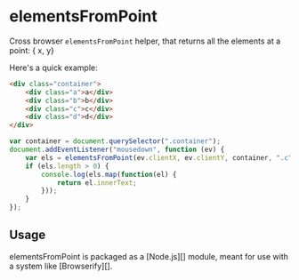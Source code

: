 # elementsFromPoint

Cross browser `elementsFromPoint` helper, that returns all the elements at a point: { x, y}

Here's a quick example:

```html
<div class="container">
    <div class="a">a</div>
    <div class="b">b</div>
    <div class="c">c</div>
    <div class="d">d</div>
</div>
```

```js
var container = document.querySelector(".container");
document.addEventListener("mousedown", function (ev) {
    var els = elementsFromPoint(ev.clientX, ev.clientY, container, ".c");
    if (els.length > 0) {
        console.log(els.map(function(el) {
            return el.innerText;
        }));
    }
});
```

## Usage

elementsFromPoint is packaged as a [Node.js][] module, meant for use with a system like [Browserify][].